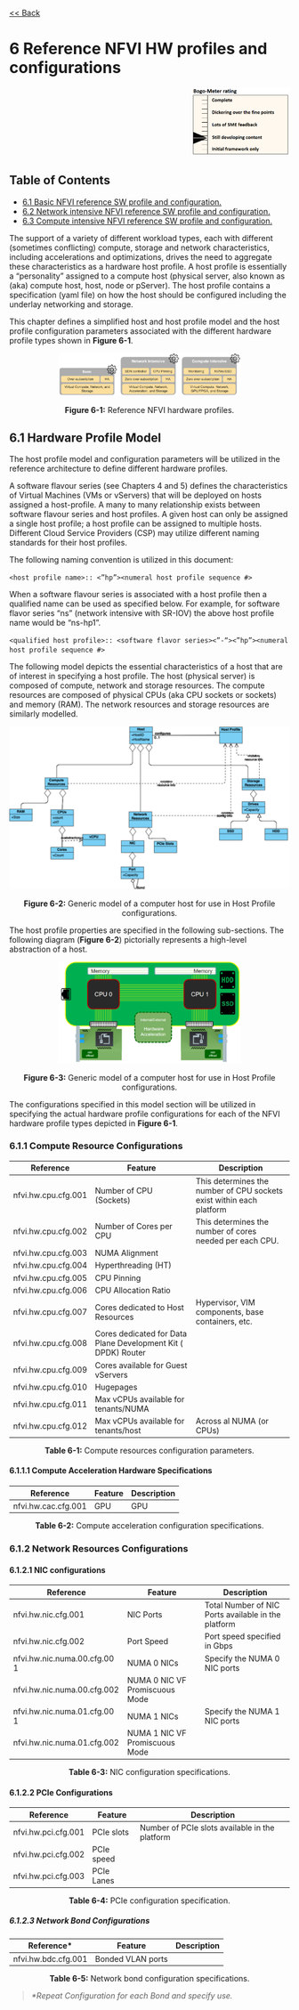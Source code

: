 [<< Back](../../ref_model)
# 6	Reference NFVI HW profiles and configurations
<p align="right"><img src="../figures/bogo_sdc.png" alt="scope" title="Scope" width="35%"/></p>

## Table of Contents
* [6.1	Basic NFVI reference SW profile and configuration.](#6.1)
* [6.2 Network intensive NFVI reference SW profile and configuration.](#6.2)
* [6.3 Compute intensive NFVI reference SW profile and configuration.](#6.3)

The support of a variety of different workload types, each with different (sometimes conflicting) compute, storage and network characteristics, including accelerations and optimizations, drives the need to aggregate these characteristics as a hardware host profile. A host profile is essentially a “personality” assigned to a compute host (physical server, also known as (aka) compute host, host, node or pServer). The host profile contains a specification (yaml file) on how the host should be configured including the underlay networking and storage.

This chapter defines a simplified host and host profile model and the host profile configuration parameters associated with the different hardware profile types shown in **Figure 6-1**.

<p align="center"><img src="../figures/ch06_ref_nfvi_hw_profiles.PNG" alt="ref_hw_profiles" title="Reference HW Profiles" width="65%"/></p>
<p align="center"><b>Figure 6-1:</b> Reference NFVI hardware profiles.</p>

## 6.1	Hardware Profile Model
The host profile model and configuration parameters will be utilized in the reference architecture to define different hardware profiles.

A software flavour series (see Chapters 4 and 5) defines the characteristics of Virtual Machines (VMs or vServers) that will be deployed on hosts assigned a host-profile. A many to many relationship exists between software flavour series and host profiles. A given host can only be assigned a single host profile; a host profile can be assigned to multiple hosts. Different Cloud Service Providers (CSP) may utilize different naming standards for their host profiles. 

The following naming convention is utilized in this document:

`<host profile name>:: <”hp”><numeral host profile sequence #>`

When a software flavour series is associated with a host profile then a qualified name can be used as specified below. For example, for software flavor series “ns” (network intensive with SR-IOV) the above host profile name would be “ns-hp1”.

`<qualified host profile>:: <software flavor series><”-“><”hp”><numeral host profile sequence #>`

The following model depicts the essential characteristics of a host that are of interest in specifying a host profile. The host (physical server) is composed of compute, network and storage resources. The compute resources are composed of physical CPUs (aka CPU sockets or sockets) and memory (RAM). The network resources and storage resources are similarly modelled. 

<p align="center"><img src="../figures/ch06_generic_model.PNG" alt="generic_model" title="Generic Model" width="100%"/></p>
<p align="center"><b>Figure 6-2:</b> Generic model of a computer host for use in Host Profile configurations.</p>

The host profile properties are specified in the following sub-sections. The following diagram (**Figure 6-2**) pictorially represents a high-level abstraction of a host.

<p align="center"><img src="../figures/ch06_ref_hw_profile.PNG" alt="reference_hw_profile" title="Reference HW Profile" width="65%"/></p>
<p align="center"><b>Figure 6-3:</b> Generic model of a computer host for use in Host Profile configurations.</p>

The configurations specified in this model section will be utilized in specifying the actual hardware profile configurations for each of the NFVI hardware profile types depicted in **Figure 6-1**.

### 6.1.1	Compute Resource Configurations

| Reference | Feature | Description |
|---------------------|---------------------------------------------------------------|----------------------------------------------------------------------|
| nfvi.hw.cpu.cfg.001 | Number of CPU (Sockets) | This determines the number of CPU sockets exist within each platform |
| nfvi.hw.cpu.cfg.002 | Number of Cores per CPU | This determines the number of cores needed per each CPU. |
| nfvi.hw.cpu.cfg.003 | NUMA Alignment |  |
| nfvi.hw.cpu.cfg.004 | Hyperthreading (HT) |  |
| nfvi.hw.cpu.cfg.005 | CPU Pinning |  |
| nfvi.hw.cpu.cfg.006 | CPU Allocation Ratio |  |
| nfvi.hw.cpu.cfg.007 | Cores dedicated to Host Resources | Hypervisor, VIM components, base containers, etc. |
| nfvi.hw.cpu.cfg.008 | Cores dedicated for Data Plane Development Kit ( DPDK) Router |  |
| nfvi.hw.cpu.cfg.009 | Cores available for Guest vServers |  |
| nfvi.hw.cpu.cfg.010 | Hugepages |  |
| nfvi.hw.cpu.cfg.011 | Max vCPUs available for tenants/NUMA |  |
| nfvi.hw.cpu.cfg.012 | Max vCPUs available for tenants/host | Across al NUMA (or CPUs) |

<p align="center"><b>Table 6-1:</b> Compute resources configuration parameters.</p>

#### 6.1.1.1	Compute Acceleration Hardware Specifications

| Reference | Feature | Description |
|---------------------|---------|-------------|
| nfvi.hw.cac.cfg.001 | GPU | GPU |

<p align="center"><b>Table 6-2:</b> Compute acceleration configuration specifications.</p>

### 6.1.2	Network Resources Configurations
#### 6.1.2.1	NIC configurations

| Reference | Feature | Description |
|-------------------------------|--------------------------------|-----------------------------------------------------|
| nfvi.hw.nic.cfg.001 | NIC Ports | Total Number of NIC Ports available in the platform |
| nfvi.hw.nic.cfg.002 | Port Speed | Port speed specified in Gbps |
| nfvi.hw.nic.numa.00.cfg.00 1 | NUMA 0 NICs | Specify the NUMA 0 NIC ports |
| nfvi.hw.nic.numa.00.cfg.002 | NUMA 0 NIC VF Promiscuous Mode |  |
| nfvi.hw.nic.numa.01.cfg.00  1 | NUMA 1 NICs | Specify the NUMA 1 NIC ports |
| nfvi.hw.nic.numa.01.cfg.002 | NUMA 1 NIC VF Promiscuous Mode |  |

<p align="center"><b>Table 6-3:</b> NIC configuration specifications.</p>

#### 6.1.2.2	PCIe Configurations

| Reference | Feature | Description |
|---------------------|------------|------------------------------------------------|
| nfvi.hw.pci.cfg.001 | PCIe slots | Number of PCIe slots available in the platform |
| nfvi.hw.pci.cfg.002 | PCIe speed |  |
| nfvi.hw.pci.cfg.003 | PCIe Lanes |  |

<p align="center"><b>Table 6-4:</b> PCIe configuration specification.</p>

##### 6.1.2.3	Network Bond Configurations

| Reference* | Feature | Description |
|---------------------|-------------------|-------------|
| nfvi.hw.bdc.cfg.001 | Bonded VLAN ports |  |

<p align="center"><b>Table 6-5:</b> Network bond configuration specifications.</p>

> _*Repeat Configuration for each Bond and specify use._


